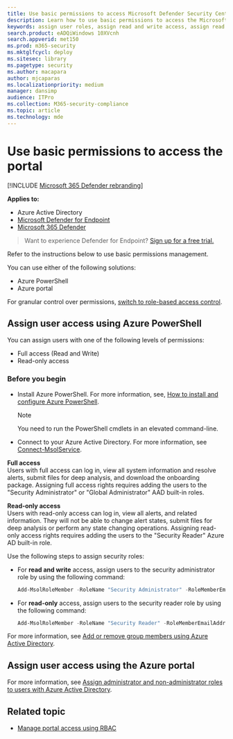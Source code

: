 ```yaml
---
title: Use basic permissions to access Microsoft Defender Security Center
description: Learn how to use basic permissions to access the Microsoft Defender Advanced Threat Protection portal.
keywords: assign user roles, assign read and write access, assign read only access, user, user roles, roles
search.product: eADQiWindows 10XVcnh
search.appverid: met150
ms.prod: m365-security
ms.mktglfcycl: deploy
ms.sitesec: library
ms.pagetype: security
ms.author: macapara
author: mjcaparas
ms.localizationpriority: medium
manager: dansimp
audience: ITPro
ms.collection: M365-security-compliance
ms.topic: article
ms.technology: mde
---
```


# Use basic permissions to access the portal

[!INCLUDE [Microsoft 365 Defender rebranding](../../includes/microsoft-defender.md)]

**Applies to:**
- Azure Active Directory
- [Microsoft Defender for Endpoint](https://go.microsoft.com/fwlink/p/?linkid=2146631)
- [Microsoft 365 Defender](https://go.microsoft.com/fwlink/?linkid=2118804)


> Want to experience Defender for Endpoint? [Sign up for a free trial.](https://www.microsoft.com/microsoft-365/windows/microsoft-defender-atp?ocid=docs-wdatp-basicaccess-abovefoldlink)

Refer to the instructions below to use basic permissions management.

You can use either of the following solutions:
- Azure PowerShell
- Azure portal

For granular control over permissions, [switch to role-based access control](rbac.md).

## Assign user access using Azure PowerShell

You can assign users with one of the following levels of permissions:
- Full access (Read and Write)
- Read-only access

### Before you begin

- Install Azure PowerShell. For more information, see, [How to install and configure Azure PowerShell](https://azure.microsoft.com/documentation/articles/powershell-install-configure/).<br>

    > [!NOTE]
    > You need to run the PowerShell cmdlets in an elevated command-line.


- Connect to your Azure Active Directory. For more information, see [Connect-MsolService](https://docs.microsoft.com/powershell/module/msonline/connect-msolservice?view=azureadps-1.0&preserve-view=true).

**Full access** <br>
Users with full access can log in, view all system information and resolve alerts, submit files for deep analysis, and download the onboarding package.
Assigning full access rights requires adding the users to the "Security Administrator" or "Global Administrator" AAD built-in roles.

**Read-only access** <br>
Users with read-only access can log in, view all alerts, and related information.
They will not be able to change alert states, submit files for deep analysis or perform any state changing operations.
Assigning read-only access rights requires adding the users to the "Security Reader" Azure AD built-in role.

Use the following steps to assign security roles:

- For **read and write** access, assign users to the security administrator role by using the following command:

  ```PowerShell
  Add-MsolRoleMember -RoleName "Security Administrator" -RoleMemberEmailAddress "secadmin@Contoso.onmicrosoft.com"
  ```
  
- For **read-only** access, assign users to the security reader role by using the following command:

  ```PowerShell
  Add-MsolRoleMember -RoleName "Security Reader" -RoleMemberEmailAddress "reader@Contoso.onmicrosoft.com"
  ```

For more information, see [Add or remove group members using Azure Active Directory](https://docs.microsoft.com/azure/active-directory/fundamentals/active-directory-groups-members-azure-portal).

## Assign user access using the Azure portal

For more information, see [Assign administrator and non-administrator roles to users with Azure Active Directory](https://docs.microsoft.com/azure/active-directory/fundamentals/active-directory-users-assign-role-azure-portal).

## Related topic

- [Manage portal access using RBAC](rbac.md)
